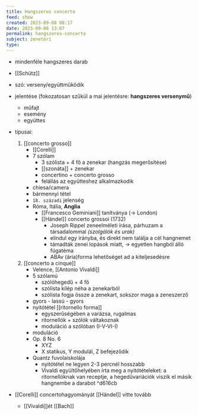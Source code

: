 ```yaml
---
title: Hangszeres concerto
feed: show
created: 2023-09-08 08:17
date: 2023-09-08 13:07
permalink: hangszeres-concerto
subject: zenetöri
type: 
---
```


- mindenféle hangszeres darab
- [[Schütz]]
- szó: verseny/együttműködik
- jelentése (fokozatosan szűkül a mai jelentésre: **hangszeres versenymű**)
	- műfajt
	- esemény
	- együttes
- típusai:
	1. [[concerto grosso]]
		- [[Corelli]]
		- 7 szólam
			- 3 szólista + 4 fő a zenekar (hangzás megerősítése)
			- [[szonáta]] + zenekar
			- concertino + concerto grosso
			- felállás az együtteshez alkalmazkodik
		- chiesa/camera
		- bármennyi tétel
		- `18. századi` jelenség
		- Róma, Itália, **Anglia**
			- [[Francesco Geminiani]] tanítványa (-> London)
			- [[Händel]] concerto grossoi (1732)
				- Joseph Rippel zeneelméleti írása, párhuzam a társadalommal *(szolgálók és urak)*
				- elindul egy irányba, és direkt nem találja a cél hangnemet
				- támadták zenei lopások miatt, -> egyetlen hangból álló fúgatéma
				- ABAv (ária)forma lehetőséget ad a kiteljesedésre
	2. [[concerto a cinque]]
		- Velence, [[Antonio Vivaldi]] 
		- 5 szólamú
			- szólóhegedű + 4 fő
			- szólista kilép néha a zenekarból
			- szólista fogja össze a zenekart, sokszor maga a zeneszerző
		- gyors - lassú - gyors
		- nyitótétel [[ritornello forma]]
			- egyszerűségében a varázsa, rugalmas
			- ritornellók + szólók váltakoznak
			- moduláció a szólóban (I-V-VI-I)
		- moduláció
		- Op. 8 No. 6
			- XYZ
			- X statikus, Y modulál, Z befejeződik
		- Quantz fuvolaiskolája
			- nyitótétel ne legyen 2-3 percnél hosszabb
			- Vivaldi együltőhelyében írta meg a nyitótételeket: a ritornellóknak van receptje, a hegedűvariációk viszik el másik hangnembe a darabot ^d616cb
	
- [[Corelli]] concertohagyományát [[Händel]] vitte tovább
	- [[Vivaldi]]ét [[Bach]]
